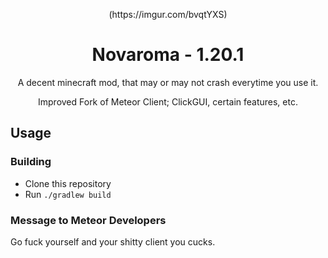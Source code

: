 
<p align="center">
(https://imgur.com/bvqtYXS)
</p>


<h1 align="center">Novaroma - 1.20.1</h1>
<p align="center">A decent minecraft mod, that may or may not crash everytime you use it. </p>
<p align="center">Improved Fork of Meteor Client; ClickGUI, certain features, etc. </p>



</div>

## Usage

### Building
- Clone this repository
- Run `./gradlew build`

### Message to Meteor Developers
Go fuck yourself and your shitty client you cucks. 
